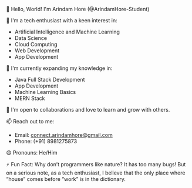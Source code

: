 👋 Hello, World! I'm Arindam Hore (@ArindamHore-Student)

🚀 I'm a tech enthusiast with a keen interest in:
- Artificial Intelligence and Machine Learning
- Data Science
- Cloud Computing
- Web Development
- App Development

🌱 I'm currently expanding my knowledge in:
- Java Full Stack Development
- App Development
- Machine Learning Basics
- MERN Stack

💼 I'm open to collaborations and love to learn and grow with others.

📫 Reach out to me:
- Email: connect.arindamhore@gmail.com
- Phone: (+91) 8981275873

😄 Pronouns: He/Him

⚡ Fun Fact: Why don’t programmers like nature? It has too many bugs! But on a serious note, as a tech enthusiast, I believe that the only place where “house” comes before “work” is in the dictionary.
<!---
ArindamHore-Student/ArindamHore-Student is a ✨ special ✨ repository because its `README.md` (this file) appears on your GitHub profile.
You can click the Preview link to take a look at your changes.
--->
